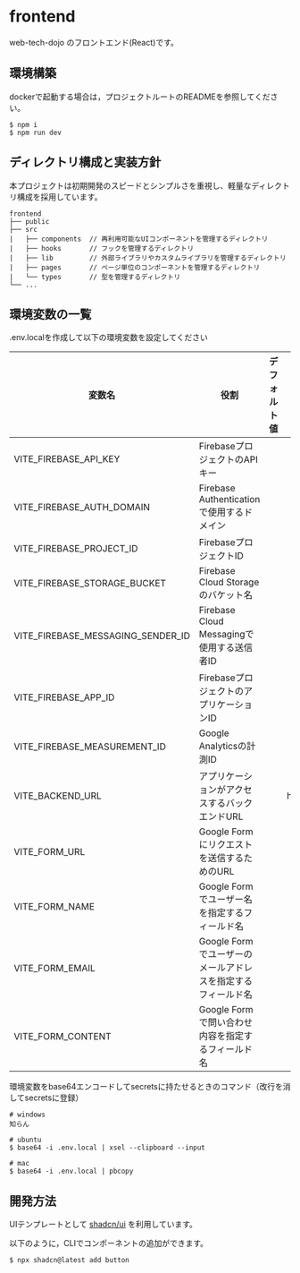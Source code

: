 # frontend

web-tech-dojo のフロントエンド(React)です。

## 環境構築

dockerで起動する場合は，プロジェクトルートのREADMEを参照してください。

```
$ npm i
$ npm run dev
```

## ディレクトリ構成と実装方針

本プロジェクトは初期開発のスピードとシンプルさを重視し、軽量なディレクトリ構成を採用しています。

```
frontend
├── public
├── src
|   ├── components  // 再利用可能なUIコンポーネントを管理するディレクトリ
|   ├── hooks       // フックを管理するディレクトリ
|   ├── lib         // 外部ライブラリやカスタムライブラリを管理するディレクトリ
|   ├── pages       // ページ単位のコンポーネントを管理するディレクトリ
|   └── types       // 型を管理するディレクトリ
└── ...
```

## 環境変数の一覧

.env.localを作成して以下の環境変数を設定してください

| 変数名                            | 役割                                                        | デフォルト値 | DEV 環境での値        |
| --------------------------------- | ----------------------------------------------------------- | ------------ | --------------------- |
| VITE_FIREBASE_API_KEY             | FirebaseプロジェクトのAPIキー                               |              |                       |
| VITE_FIREBASE_AUTH_DOMAIN         | Firebase Authenticationで使用するドメイン                   |              |                       |
| VITE_FIREBASE_PROJECT_ID          | FirebaseプロジェクトID                                      |              |                       |
| VITE_FIREBASE_STORAGE_BUCKET      | Firebase Cloud Storageのバケット名                          |              |                       |
| VITE_FIREBASE_MESSAGING_SENDER_ID | Firebase Cloud Messagingで使用する送信者ID                  |              |                       |
| VITE_FIREBASE_APP_ID              | FirebaseプロジェクトのアプリケーションID                    |              |                       |
| VITE_FIREBASE_MEASUREMENT_ID      | Google Analyticsの計測ID                                    |              |                       |
| VITE_BACKEND_URL                  | アプリケーションがアクセスするバックエンドURL               |              | http://localhost:8080 |
| VITE_FORM_URL                     | Google Formにリクエストを送信するためのURL                  |              |                       |
| VITE_FORM_NAME                    | Google Formでユーザー名を指定するフィールド名               |              |                       |
| VITE_FORM_EMAIL                   | Google Formでユーザーのメールアドレスを指定するフィールド名 |              |                       |
| VITE_FORM_CONTENT                 | Google Formで問い合わせ内容を指定するフィールド名           |              |                       |

環境変数をbase64エンコードしてsecretsに持たせるときのコマンド（改行を消してsecretsに登録）

```
# windows
知らん

# ubuntu
$ base64 -i .env.local | xsel --clipboard --input

# mac
$ base64 -i .env.local | pbcopy
```

## 開発方法

UIテンプレートとして [shadcn/ui](https://ui.shadcn.com/) を利用しています。

以下のように，CLIでコンポーネントの追加ができます。

```
$ npx shadcn@latest add button
```
